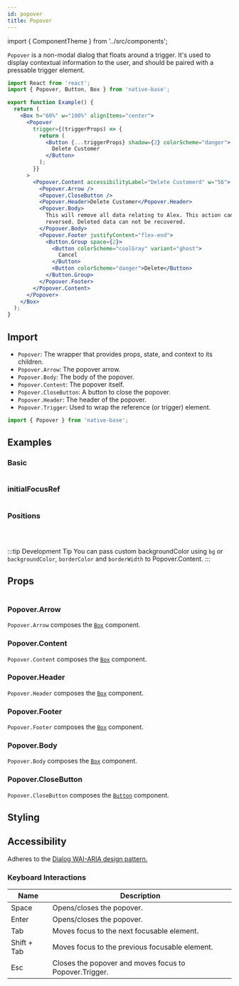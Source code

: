 ```yaml
---
id: popover
title: Popover
---
```


import { ComponentTheme } from '../src/components';

`Popover` is a non-modal dialog that floats around a trigger. It's used to display contextual information to the user, and should be paired with a pressable trigger element.

```jsx isShowcase
import React from 'react';
import { Popover, Button, Box } from 'native-base';

export function Example() {
  return (
    <Box h="60%" w="100%" alignItems="center">
      <Popover
        trigger={(triggerProps) => {
          return (
            <Button {...triggerProps} shadow={2} colorScheme="danger">
              Delete Customer
            </Button>
          );
        }}
      >
        <Popover.Content accessibilityLabel="Delete Customerd" w="56">
          <Popover.Arrow />
          <Popover.CloseButton />
          <Popover.Header>Delete Customer</Popover.Header>
          <Popover.Body>
            This will remove all data relating to Alex. This action cannot be
            reversed. Deleted data can not be recovered.
          </Popover.Body>
          <Popover.Footer justifyContent="flex-end">
            <Button.Group space={2}>
              <Button colorScheme="coolGray" variant="ghost">
                Cancel
              </Button>
              <Button colorScheme="danger">Delete</Button>
            </Button.Group>
          </Popover.Footer>
        </Popover.Content>
      </Popover>
    </Box>
  );
}
```

## Import

- `Popover`: The wrapper that provides props, state, and context to its children.
- `Popover.Arrow`: The popover arrow.
- `Popover.Body`: The body of the popover.
- `Popover.Content`: The popover itself.
- `Popover.CloseButton`: A button to close the popover.
- `Popover.Header`: The header of the popover.
- `Popover.Trigger`: Used to wrap the reference (or trigger) element.

```jsx
import { Popover } from 'native-base';
```

## Examples

### Basic

```ComponentSnackPlayer path=components,composites,Popover,Basic.tsx

```

### initialFocusRef

```ComponentSnackPlayer path=components,composites,Popover,RefEg.tsx

```

### Positions

```ComponentSnackPlayer path=components,composites,Popover,PopoverPositions.tsx

```

<br/>

:::tip Development Tip
You can pass custom backgroundColor using `bg` or `backgroundColor`, `borderColor` and `borderWidth` to Popover.Content.
:::

## Props

```ComponentPropTable path=composites,Popover,Popover.tsx

```

### Popover.Arrow

`Popover.Arrow` composes the [`Box`](box.md) component.

### Popover.Content

`Popover.Content` composes the [`Box`](box.md) component.

### Popover.Header

`Popover.Header` composes the [`Box`](box.md) component.

### Popover.Footer

`Popover.Footer` composes the [`Box`](box.md) component.

### Popover.Body

`Popover.Body` composes the [`Box`](box.md) component.

### Popover.CloseButton 

`Popover.CloseButton` composes the [`Button`](button.md) component.

## Styling

<ComponentTheme name="popover" />

## Accessibility

Adheres to the [Dialog WAI-ARIA design pattern.](https://www.w3.org/TR/wai-aria-practices-1.2/#dialog_modal)

### Keyboard Interactions

| Name        | Description                                            |
| ----------- | ------------------------------------------------------ |
| Space       | Opens/closes the popover.                              |
| Enter       | Opens/closes the popover.                              |
| Tab         | Moves focus to the next focusable element.             |
| Shift + Tab | Moves focus to the previous focusable element.         |
| Esc         | Closes the popover and moves focus to Popover.Trigger. |
